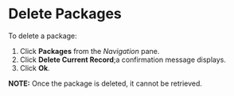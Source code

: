 # Delete Packages

To delete a package:

1.  Click **Packages** from the *Navigation* pane.
2.  Click **Delete Current Record**;a confirmation message displays.
3.  Click **Ok**.

**NOTE:** Once the package is deleted, it cannot be retrieved.

